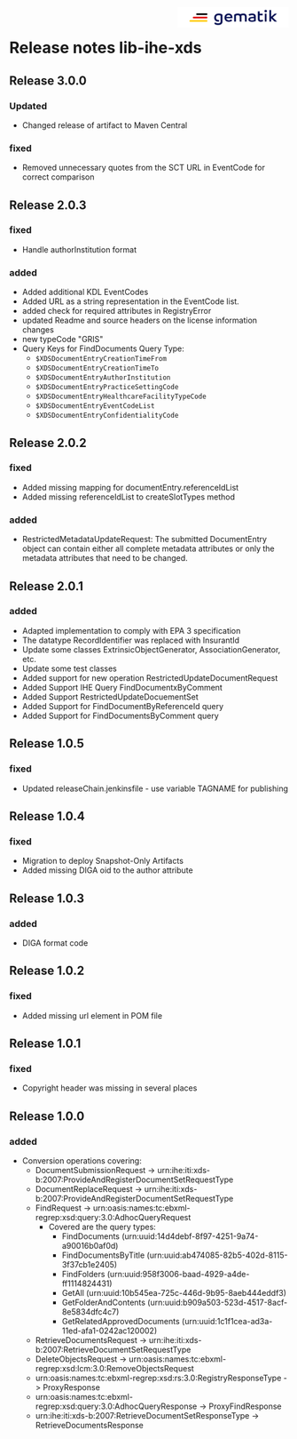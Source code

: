 <img align="right" width="200" height="37" src="Gematik_Logo_Flag_With_Background.png" alt="Gematik Logo"/> <br/>

# Release notes lib-ihe-xds

## Release 3.0.0

### Updated

- Changed release of artifact to Maven Central

### fixed

- Removed unnecessary quotes from the SCT URL in EventCode for correct comparison

## Release 2.0.3

### fixed

- Handle authorInstitution format

### added

- Added additional KDL EventCodes
- Added URL as a string representation in the EventCode list.
- added check for required attributes in RegistryError
- updated Readme and source headers on the license information changes
- new typeCode "GRIS"
- Query Keys for FindDocuments Query Type:
    - `$XDSDocumentEntryCreationTimeFrom`
    - `$XDSDocumentEntryCreationTimeTo`
    - `$XDSDocumentEntryAuthorInstitution`
    - `$XDSDocumentEntryPracticeSettingCode`
    - `$XDSDocumentEntryHealthcareFacilityTypeCode`
    - `$XDSDocumentEntryEventCodeList`
    - `$XDSDocumentEntryConfidentialityCode`

## Release 2.0.2

### fixed

- Added missing mapping for documentEntry.referenceIdList
- Added missing referenceIdList to createSlotTypes method

### added

- RestrictedMetadataUpdateRequest: The submitted DocumentEntry object can contain either all complete metadata attributes or only the metadata attributes that
  need to be changed.

## Release 2.0.1

### added

- Adapted implementation to comply with EPA 3 specification
- The datatype RecordIdentifier was replaced with InsurantId
- Update some classes ExtrinsicObjectGenerator, AssociationGenerator, etc.
- Update some test classes
- Added support for new operation RestrictedUpdateDocumentRequest
- Added Support IHE Query FindDocumentxByComment
- Added Support RestrictedUpdateDocuementSet
- Added Support for FindDocumentByReferenceId query
- Added Support for FindDocumentsByComment query

## Release 1.0.5

### fixed

- Updated releaseChain.jenkinsfile - use variable TAGNAME for publishing

## Release 1.0.4

### fixed

- Migration to deploy Snapshot-Only Artifacts
- Added missing DIGA oid to the author attribute

## Release 1.0.3

### added

- DIGA format code

## Release 1.0.2

### fixed

- Added missing url element in POM file

## Release 1.0.1

### fixed

- Copyright header was missing in several places

## Release 1.0.0

### added

- Conversion operations covering:
    - DocumentSubmissionRequest -> urn:ihe:iti:xds-b:2007:ProvideAndRegisterDocumentSetRequestType
    - DocumentReplaceRequest -> urn:ihe:iti:xds-b:2007:ProvideAndRegisterDocumentSetRequestType
    - FindRequest -> urn:oasis:names:tc:ebxml-regrep:xsd:query:3.0:AdhocQueryRequest
        - Covered are the query types:
            * FindDocuments (urn:uuid:14d4debf-8f97-4251-9a74-a90016b0af0d)
            * FindDocumentsByTitle (urn:uuid:ab474085-82b5-402d-8115-3f37cb1e2405)
            * FindFolders (urn:uuid:958f3006-baad-4929-a4de-ff1114824431)
            * GetAll (urn:uuid:10b545ea-725c-446d-9b95-8aeb444eddf3)
            * GetFolderAndContents (urn:uuid:b909a503-523d-4517-8acf-8e5834dfc4c7)
            * GetRelatedApprovedDocuments (urn:uuid:1c1f1cea-ad3a-11ed-afa1-0242ac120002)
    - RetrieveDocumentsRequest -> urn:ihe:iti:xds-b:2007:RetrieveDocumentSetRequestType
    - DeleteObjectsRequest -> urn:oasis:names:tc:ebxml-regrep:xsd:lcm:3.0:RemoveObjectsRequest
    - urn:oasis:names:tc:ebxml-regrep:xsd:rs:3.0:RegistryResponseType -> ProxyResponse
    - urn:oasis:names:tc:ebxml-regrep:xsd:query:3.0:AdhocQueryResponse -> ProxyFindResponse
    - urn:ihe:iti:xds-b:2007:RetrieveDocumentSetResponseType -> RetrieveDocumentsResponse

